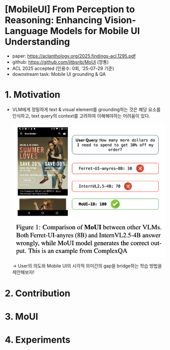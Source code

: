 # [MobileUI] From Perception to Reasoning: Enhancing Vision-Language Models for Mobile UI Understanding

- paper: https://aclanthology.org/2025.findings-acl.1295.pdf
- github: https://github.com/iitbsrib/MoUI (깡통)
- ACL 2025 accepted (인용수: 0회, '25-07-29 기준)
- downstream task: Mobile UI grounding & QA

# 1. Motivation

- VLM에게 정밀하게 text & visual element를 grounding하는 것은 해당 요소를 인식하고, text query의 context를 고려하여 이해해야하는 어려움이 있다.

  ![](../images/2025-07-29/image-20250729222858353.png)

  $\to$ User의 의도와 Mobile UI의 시각적 의미간의 gap을 bridge하는 학습 방법을 제안해보자!

# 2. Contribution

# 3. MoUI

# 4. Experiments
